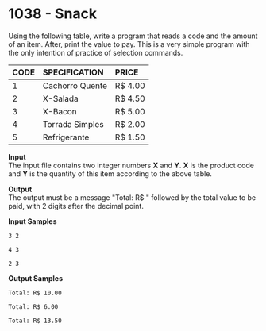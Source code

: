 # 1038 - Snack

Using the following table, write a program that reads a code and the amount of an item. After, print the value to pay. This is a very simple program with the only intention of practice of selection commands.

| CODE  | SPECIFICATION     | PRICE     |
|:------|:------------------|:----------|
| 1     | Cachorro Quente   | R$ 4.00   |
| 2     | X-Salada          | R$ 4.50   |
| 3     | X-Bacon           | R$ 5.00   |
| 4     | Torrada Simples   | R$ 2.00   |
| 5     | Refrigerante      | R$ 1.50   |

**Input**<br>
The input file contains two integer numbers **X** and **Y**. **X** is the product code and **Y** is the quantity of this item according to the above table.

**Output**<br>
The output must be a message "Total: R$ " followed by the total value to be paid, with 2 digits after the decimal point.

**Input Samples**
```
3 2
```
```         
4 3
```
```          
2 3
```          

**Output Samples**
```
Total: R$ 10.00
```
```
Total: R$ 6.00
```
```
Total: R$ 13.50
```